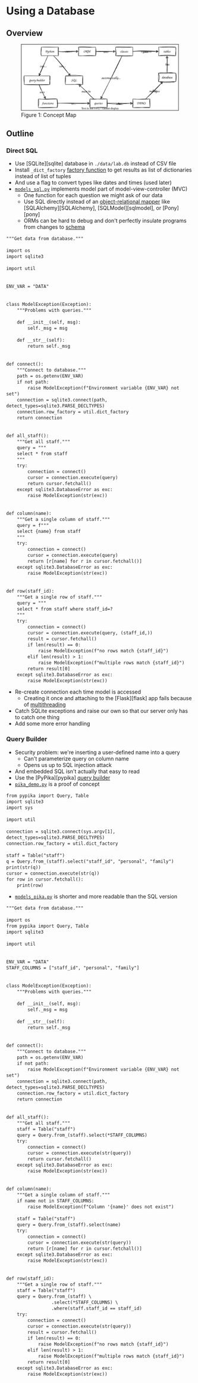 # Using a Database

## Overview

<figure id="db-concept-map">
  <img src="db_concept_map.svg" alt="concept map of database interaction in Python"/>
  <figcaption>Figure 1: Concept Map</figcaption>
</figure>

<p id="terms"></p>

## Outline

### Direct SQL

-   Use [SQLite][sqlite] database in `./data/lab.db` instead of CSV file
-   Install `_dict_factory` [factory function](g:factory-function)
    to get results as list of dictionaries instead of list of tuples
-   And use a flag to convert types like dates and times (used later)
-   [`models_sql.py`](./models_sql.py) implements model part of model-view-controller (MVC)
    -   One function for each question we might ask of our data
    -   Use SQL directly instead of an [object-relational mapper](g:orm)
        like [SQLAlchemy][SQLAlchemy], [SQLModel][sqlmodel], or [Pony][pony]
    -   ORMs can be hard to debug and don't perfectly insulate programs from changes to [schema](g:db-schema)

```{data-file="models_sql.py"}
"""Get data from database."""

import os
import sqlite3

import util


ENV_VAR = "DATA"


class ModelException(Exception):
    """Problems with queries."""

    def __init__(self, msg):
        self._msg = msg

    def __str__(self):
        return self._msg


def connect():
    """Connect to database."""
    path = os.getenv(ENV_VAR)
    if not path:
        raise ModelException(f"Environment variable {ENV_VAR} not set")
    connection = sqlite3.connect(path, detect_types=sqlite3.PARSE_DECLTYPES)
    connection.row_factory = util.dict_factory
    return connection


def all_staff():
    """Get all staff."""
    query = """
    select * from staff
    """
    try:
        connection = connect()
        cursor = connection.execute(query)
        return cursor.fetchall()
    except sqlite3.DatabaseError as exc:
        raise ModelException(str(exc))


def column(name):
    """Get a single column of staff."""
    query = f"""
    select {name} from staff
    """
    try:
        connection = connect()
        cursor = connection.execute(query)
        return [r[name] for r in cursor.fetchall()]
    except sqlite3.DatabaseError as exc:
        raise ModelException(str(exc))


def row(staff_id):
    """Get a single row of staff."""
    query = """
    select * from staff where staff_id=?
    """
    try:
        connection = connect()
        cursor = connection.execute(query, (staff_id,))
        result = cursor.fetchall()
        if len(result) == 0:
            raise ModelException(f"no rows match {staff_id}")
        elif len(result) > 1:
            raise ModelException(f"multiple rows match {staff_id}")
        return result[0]
    except sqlite3.DatabaseError as exc:
        raise ModelException(str(exc))
```

-   Re-create connection each time model is accessed
    -   Creating it once and attaching to the [Flask][flask] app fails because of [multithreading](g:multithreading)
-   Catch SQLite exceptions and raise our own so that our server only has to catch one thing
-   Add some more error handling

### Query Builder

-   Security problem: we're inserting a user-defined name into a query
    -   Can't parameterize query on column name
    -   Opens us up to SQL injection attack
-   And embedded SQL isn't actually that easy to read
-   Use the [PyPika][pypika] [query builder](g:query-builder)
-   [`pika_demo.py`](./pika_demo.py) is a proof of concept

```{data-file="pika_demo.py"}
from pypika import Query, Table
import sqlite3
import sys

import util

connection = sqlite3.connect(sys.argv[1], detect_types=sqlite3.PARSE_DECLTYPES)
connection.row_factory = util.dict_factory

staff = Table("staff")
q = Query.from_(staff).select("staff_id", "personal", "family")
print(str(q))
cursor = connection.execute(str(q))
for row in cursor.fetchall():
    print(row)
```

-   [`models_pika.py`](./models_pika.py) is shorter and more readable than the SQL version

```{data-file="models_pika.py"}
"""Get data from database."""

import os
from pypika import Query, Table
import sqlite3

import util


ENV_VAR = "DATA"
STAFF_COLUMNS = ["staff_id", "personal", "family"]


class ModelException(Exception):
    """Problems with queries."""

    def __init__(self, msg):
        self._msg = msg

    def __str__(self):
        return self._msg


def connect():
    """Connect to database."""
    path = os.getenv(ENV_VAR)
    if not path:
        raise ModelException(f"Environment variable {ENV_VAR} not set")
    connection = sqlite3.connect(path, detect_types=sqlite3.PARSE_DECLTYPES)
    connection.row_factory = util.dict_factory
    return connection


def all_staff():
    """Get all staff."""
    staff = Table("staff")
    query = Query.from_(staff).select(*STAFF_COLUMNS)
    try:
        connection = connect()
        cursor = connection.execute(str(query))
        return cursor.fetchall()
    except sqlite3.DatabaseError as exc:
        raise ModelException(str(exc))


def column(name):
    """Get a single column of staff."""
    if name not in STAFF_COLUMNS:
        raise ModelException(f"Column '{name}' does not exist")

    staff = Table("staff")
    query = Query.from_(staff).select(name)
    try:
        connection = connect()
        cursor = connection.execute(str(query))
        return [r[name] for r in cursor.fetchall()]
    except sqlite3.DatabaseError as exc:
        raise ModelException(str(exc))


def row(staff_id):
    """Get a single row of staff."""
    staff = Table("staff")
    query = Query.from_(staff) \
                 .select(*STAFF_COLUMNS) \
                 .where(staff.staff_id == staff_id)
    try:
        connection = connect()
        cursor = connection.execute(str(query))
        result = cursor.fetchall()
        if len(result) == 0:
            raise ModelException(f"no rows match {staff_id}")
        elif len(result) > 1:
            raise ModelException(f"multiple rows match {staff_id}")
        return result[0]
    except sqlite3.DatabaseError as exc:
        raise ModelException(str(exc))
```
